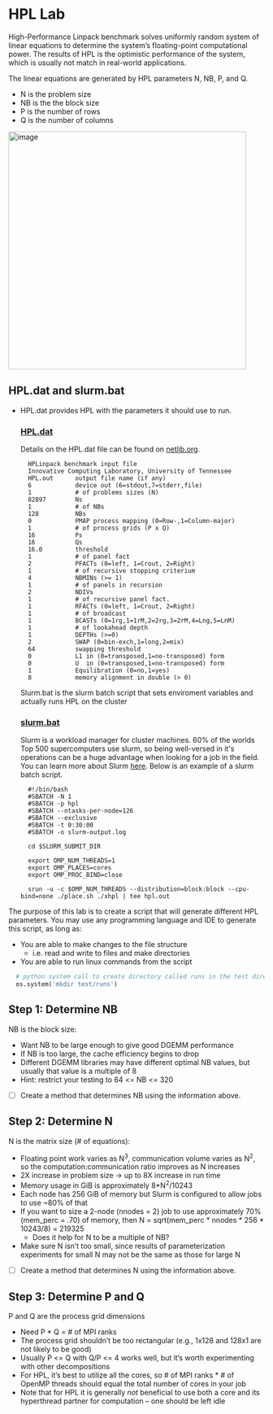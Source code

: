 # HPL Lab
High-Performance Linpack benchmark solves uniformly random system of linear equations to determine the system’s floating-point computational power. The results of HPL is the optimistic performance of the system, which is usually not match in real-world applications.

The linear equations are generated by HPL parameters N, NB, P, and Q.
- N is the problem size
- NB is the the block size
- P is the number of rows
- Q is the number of columns
  
<img width="468" alt="image" src="https://user-images.githubusercontent.com/11095946/153784916-f6468e90-9f78-4e48-8387-11cf9883e9f0.png">

## HPL.dat and slurm.bat
- HPL.dat provides HPL with the parameters it should use to run.
  
  ### [HPL.dat](HPL.dat)
  Details on the HPL.dat file can be found on [netlib.org](https://www.netlib.org/benchmark/hpl/tuning.html).
  ```
    HPLinpack benchmark input file
    Innovative Computing Laboratory, University of Tennessee
    HPL.out      output file name (if any) 
    6            device out (6=stdout,7=stderr,file)
    1            # of problems sizes (N)
    82897        Ns
    1            # of NBs
    128          NBs
    0            PMAP process mapping (0=Row-,1=Column-major)
    1            # of process grids (P x Q)
    16           Ps
    16           Qs
    16.0         threshold
    1            # of panel fact
    2            PFACTs (0=left, 1=Crout, 2=Right)
    1            # of recursive stopping criterium
    4            NBMINs (>= 1)
    1            # of panels in recursion
    2            NDIVs
    1            # of recursive panel fact.
    1            RFACTs (0=left, 1=Crout, 2=Right)
    1            # of broadcast
    1            BCASTs (0=1rg,1=1rM,2=2rg,3=2rM,4=Lng,5=LnM)
    1            # of lookahead depth
    1            DEPTHs (>=0)
    2            SWAP (0=bin-exch,1=long,2=mix)
    64           swapping threshold
    0            L1 in (0=transposed,1=no-transposed) form
    0            U  in (0=transposed,1=no-transposed) form
    1            Equilibration (0=no,1=yes)
    8            memory alignment in double (> 0)
  ```
  
  <summary>Slurm.bat is the slurm batch script that sets enviroment variables and actually runs HPL on the cluster</summary>
  
  ### [slurm.bat](slurm.bat)
  Slurm is a workload manager for cluster machines. 60% of the worlds Top 500 supercomputers use slurm, so being well-versed in it's operations can be a huge advantage when looking for a job in the field. You can learn more about Slurm [here](https://slurm.schedmd.com/overview.html). Below is an example of a slurm batch script.
  
  ```
    #!/bin/bash
    #SBATCH -N 1
    #SBATCH -p hpl
    #SBATCH --ntasks-per-node=126
    #SBATCH --exclusive
    #SBATCH -t 0:30:00
    #SBATCH -o slurm-output.log

    cd $SLURM_SUBMIT_DIR

    export OMP_NUM_THREADS=1
    export OMP_PLACES=cores
    export OMP_PROC_BIND=close

    srun -u -c $OMP_NUM_THREADS --distribution=block:block --cpu-bind=none ./place.sh ./xhpl | tee hpl.out
  ```
</details>

The purpose of this lab is to create a script that will generate different HPL parameters. You may use any programming language and IDE to generate this script, as long as:
- You are able to make changes to the file structure
  - i.e. read and write to files and make directories
- You are able to run linux commands from the script
```python
  # python system call to create directory called runs in the test directory
  os.system('mkdir test/runs')
```
## Step 1: Determine NB
NB is the block size:
- Want NB to be large enough to give good DGEMM performance
- If NB is too large, the cache efficiency begins to drop
- Different DGEMM libraries may have different optimal NB values, but usually that value is a multiple of 8
- Hint: restrict your testing to 64 <= NB <= 320
- [ ] Create a method that determines NB using the information above.

## Step 2: Determine N

N is the matrix size (# of equations):
- Floating point work varies as N<sup>3</sup>, communication volume varies as N<sup>2</sup>, so the computation:communication ratio improves as N increases
- 2X increase in problem size → up to 8X increase in run time
- Memory usage in GiB is approximately 8*N<sup>2</sup>/10243
- Each node has 256 GiB of memory but Slurm is configured to allow jobs to use ~80% of that
- If you want to size a 2-node (nnodes = 2) job to use approximately 70% (mem_perc = .70) of memory, then N = sqrt(mem_perc * nnodes * 256 * 10243/8) = 219325
  - Does it help for N to be a multiple of NB?
- Make sure N isn’t too small, since results of parameterization experiments for small N may not be the same as those for large N
- [ ] Create a method that determines N using the information above.

## Step 3: Determine P and Q
P and Q are the process grid dimensions
- Need P * Q = # of MPI ranks
- The process grid shouldn’t be too rectangular (e.g., 1x128 and 128x1 are not likely to be good)
- Usually P <= Q with Q/P <= 4 works well, but it’s worth experimenting with other decompositions
- For HPL, it’s best to utilize all the cores, so # of MPI ranks * # of OpenMP threads should equal the total number of cores in your job
- Note that for HPL it is generally *not* beneficial to use both a core and its hyperthread partner for computation – one should be left idle


